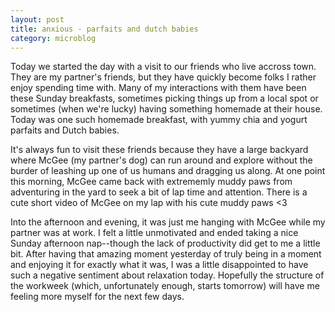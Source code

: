 ```yaml
---
layout: post
title: anxious - parfaits and dutch babies
category: microblog
---
```


Today we started the day with a visit to our friends who live accross town. They are my partner's friends, but they have quickly become folks I rather enjoy spending time with. Many of my interactions with them have been these Sunday breakfasts, sometimes picking things up from a local spot or sometimes (when we're lucky) having something homemade at their house. Today was one such homemade breakfast, with yummy chia and yogurt parfaits and Dutch babies. 

It's always fun to visit these friends because they have a large backyard where McGee (my partner's dog) can run around and explore without the burder of leashing up one of us humans and dragging us along. At one point this morning, McGee came back with extrememly muddy paws from adventuring in the yard to seek a bit of lap time and attention. There is a cute short video of McGee on my lap with his cute muddy paws <3

Into the afternoon and evening, it was just me hanging with McGee while my partner was at work. I felt a little unmotivated and ended taking a nice Sunday afternoon nap--though the lack of productivity did get to me a little bit. After having that amazing moment yesterday of truly being in a moment and enjoying it for exactly what it was, I was a little disappointed to have such a negative sentiment about relaxation today. Hopefully the structure of the workweek (which, unfortunately enough, starts tomorrow) will have me feeling more myself for the next few days. 

